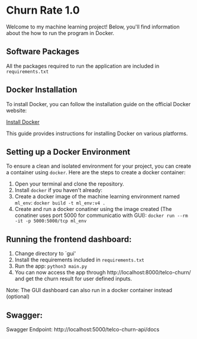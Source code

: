 # Churn Rate 1.0

Welcome to my machine learning project! Below, you'll find information about the how to run the program in Docker.

## Software Packages

All the packages required to run the application are included in `requirements.txt`

## Docker Installation

To install Docker, you can follow the installation guide on the official Docker website:

[Install Docker](https://docs.docker.com/engine/install/)

This guide provides instructions for installing Docker on various platforms.

## Setting up a Docker Environment

To ensure a clean and isolated environment for your project, you can create a container using `docker`. Here are the steps to create a docker container:

1. Open your terminal and clone the repository.
2. Install `docker` if you haven't already:
3. Create a docker image of the machine learning environment named `ml_env`:
   ```docker build -t ml_env:v4 .```
4. Create and run a docker conatiner using the image created (The conatiner uses port 5000 for communicatio with GUI):
   ```docker run --rm -it -p 5000:5000/tcp ml_env```

## Running the frontend dashboard:

1. Change directory to `gui'
2. Install the requirements included in `requirements.txt`
3. Run the app: ```python3 main.py```
4. You can now access the app through http://localhost:8000/telco-churn/ and get the churn result for user defined inputs.

Note: The GUI dashboard can also run in a docker container instead (optional)

## Swagger:

Swagger Endpoint: http://localhost:5000/telco-churn-api/docs